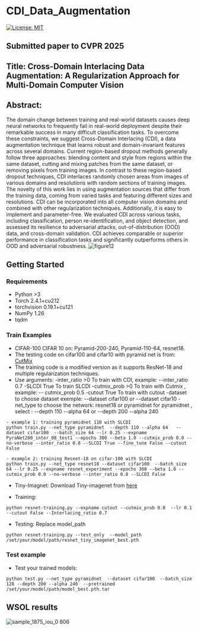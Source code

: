 # CDI_Data_Augmentation
[![License: MIT](https://img.shields.io/badge/License-MIT-yellow.svg)](https://opensource.org/licenses/MIT)

## Submitted paper to CVPR 2025
## Title: Cross-Domain Interlacing Data Augmentation: A Regularization Approach for Multi-Domain Computer Vision

## Abstract:

The domain change between training and real-world datasets causes deep neural networks to frequently fail in real-world deployment despite their remarkable success in many difficult classification tasks. To overcome these constraints, we suggest Cross-Domain Interlacing (CDI), a data augmentation technique that learns robust and domain-invariant features across several domains. Current region-based dropout methods generally follow three approaches: blending content and style from regions within the same dataset, cutting and mixing patches from the same dataset, or removing pixels from training images. In contrast to these region-based dropout techniques, CDI interlaces randomly chosen areas from images of various domains and resolutions with random sections of training images. The novelty of this work lies in using augmentation sources that differ from the training data, coming from varied tasks and featuring different sizes and resolutions. CDI can be incorporated into all computer vision domains and combined with other regularization techniques. Additionally, it is easy to implement and parameter-free. We evaluated CDI across various tasks, including classification, person re-identification, and object detection, and assessed its resilience to adversarial attacks, out-of-distribution (OOD) data, and cross-domain validation. CDI achieves comparable or superior performance in classification tasks and significantly outperforms others in OOD and adversarial robustness.
![figure12](https://github.com/user-attachments/assets/0f56155d-52c0-4266-a198-cbc52b0c18a2)

## Getting Started
### Requirements
- Python >3
- Torch 2.4.1+cu212 
- torchvision 0.19.1+cu121
- NumPy 1.26
- tqdm
### Train Examples
- CIFAR-100 CIFAR 10 on:  Pyramid-200-240, Pyramid-110-64, resnet18.
- The  testing code on cifar100 and cifar10 with pyramid net is from: [CutMix](https://github.com/clovaai/CutMix-PyTorch)
- The training code is a modified version as it supports ResNet-18 and multiple regularization techniques.
- Use arguments:
  -inter_ratio  >0 To train with CDI, example:  --inter_ratio  0.7
  -SLCDI True  To train SLCDI
  -cutmix_prob  >0 To train with Cutmix , example:  -- cutmix_prob 0.5
  -cutout True  To train with cutout
  -dataset to choose dataset exemple: --dataset cifar100 or  --dataset cifar10
  -net_type to choose the network: resnet18 or pyramidnet
for pyramidnet , select : --depth 110 --alpha 64 or  --depth 200 --alpha 240    
```
- example 1: training pyramidnet 110 with SLCDI  
python train.py --net_type pyramidnet  --depth 110 --alpha 64   --dataset cifar100  --batch_size 64 --lr 0.25 --expname PyraNet200_inter_08_test1 --epochs 300 --beta 1.0 --cutmix_prob 0.0 --no-verbose --inter_ratio 0.8 --SLCDI True --fine_tune False --cutout False

- example 2: training Resnet-18 on cifar-100 with SLCDI 
python train.py --net_type resnet18 --dataset cifar100  --batch_size 64 --lr 0.25 --expname resnet_experiment --epochs 300 --beta 1.0 --cutmix_prob 0.0 --no-verbose --inter_ratio 0.8 --SLCDI False

```
- Tiny-Imagnet:
Download Tiny-imagenet from [here](https://www.kaggle.com/datasets/akash2sharma/tiny-imagenet)
 
- Training:
```
python resnet-training.py --expname cutout --cutmix_prob 0.0  --lr 0.1 --cutout False --Interlacing_ratio 0.7
```
- Testing:
Replace model_path 
```
python resnet-training.py --test_only  --model_path  /set/your/model/path/resnet_tiny_imagenet_best.pth
```

### Test example 
- Test your trained models:
```
python test.py --net_type pyramidnet  --dataset cifar100  --batch_size 128 --depth 200 --alpha 240  --pretrained /set/your/model/path/model_best.pth.tar
```
## WSOL results
![sample_1875_iou_0 806](https://github.com/user-attachments/assets/3f96ddab-cf19-4655-9324-03aaa948d91b)

